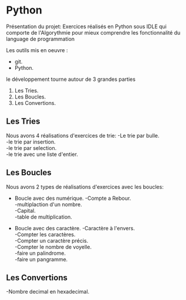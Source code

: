 # Python

Présentation du projet: Exercices réalisés en Python sous IDLE qui comporte de l'Algorythmie pour mieux comprendre les fonctionnalité du language de programmation

Les outils mis en oeuvre :

* git.
* Python.

le développement  tourne autour de 3 grandes parties

1. Les Tries.
2. Les Boucles.
3. Les Convertions.

## Les Tries ##
Nous avons 4 réalisations d'exercices de trie:
-Le trie par bulle.  
-le trie par insertion.  
-le trie par selection.  
-le trie avec une liste d'entier.  

## Les Boucles ##
Nous avons 2 types de réalisations d'exercices avec les boucles:
* Boucle avec des numérique.
-Compte a Rebour.  
-multiplaction d'un nombre.  
-Capital.  
-table de multiplication.  

* Boucle avec des caractère.
-Caractère à l'envers.  
-Compter les caractères.  
-Compter un caractère précis.  
-Compter le nombre de voyelle.  
-faire un palindrome.  
-faire un pangramme.  

## Les Convertions ##
-Nombre decimal en hexadecimal.  

